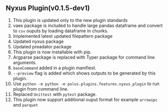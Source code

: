## Nyxus Plugin(v0.1.5-dev1)
1. This plugin is updated only to the new plugin standards
2. vaex package is included to handle large pandas dataframe and convert to `csv` ouputs by loading dataframe in chunks.
3. Implemented latest updated filepattern package
4. Updated nyxus package
5. Updated preadator package
6. This plugin is now installable with pip.
7. Argparse package is replaced with Typer package for command line arguments.
8. `baseCommand` added in a plugin manifiest.
9. `--preview` flag is added which shows outputs to be generated by this plugin.
10. Use `python -m python -m polus.plugins.features.nyxus_plugin` to run plugin from command line.
11. Replaced `Unittest` with `pytest` package.
12. This plugin now support additional ouput format for example `arrowipc` and `parquet`
